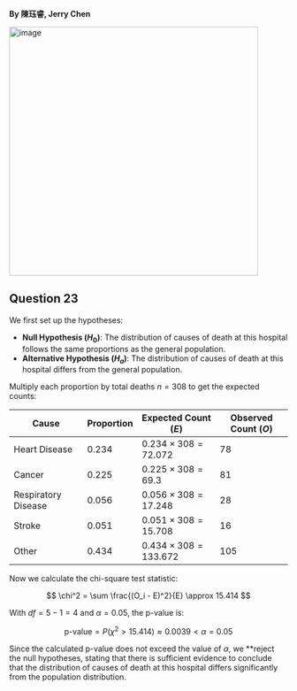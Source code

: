 **By 陳珏睿, Jerry Chen**

<img width="450" alt="image" src="https://github.com/user-attachments/assets/39ded516-a9a2-491b-a940-26f3ac87a09f" />

## Question 23
We first set up the hypotheses:
- **Null Hypothesis ($H_0$)**: The distribution of causes of death at this hospital follows the same proportions as the general population.
- **Alternative Hypothesis ($H_a$)**: The distribution of causes of death at this hospital differs from the general population.

Multiply each proportion by total deaths $n = 308$ to get the expected counts:

| Cause               | Proportion | Expected Count ($E$)         | Observed Count ($O$) |
| ------------------- | ---------- | ---------------------------- | -------------------- |
| Heart Disease       | 0.234      | $0.234 \times 308 = 72.072$  | 78                   |
| Cancer              | 0.225      | $0.225 \times 308 = 69.3$    | 81                   |
| Respiratory Disease | 0.056      | $0.056 \times 308 = 17.248$  | 28                   |
| Stroke              | 0.051      | $0.051 \times 308 = 15.708$  | 16                   |
| Other               | 0.434      | $0.434 \times 308 = 133.672$ | 105                  |

Now we calculate the chi-square test statistic:

$$
\chi^2 = \sum \frac{(O_i - E)^2}{E} \approx 15.414
$$

With $df = 5 - 1 = 4$ and $\alpha = 0.05$, the p-value is:

$$
\text{p-value} = P(\chi^2 > 15.414) \approx 0.0039 < \alpha = 0.05
$$

Since the calculated p-value does not exceed the value of $\alpha$, we **reject the null hypotheses, stating that there is sufficient evidence to conclude that the distribution of causes of death at this hospital differs significantly from the population distribution.


